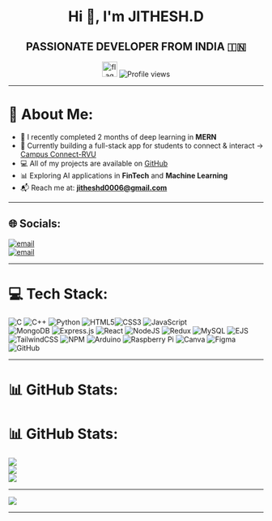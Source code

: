 <div align="center">

# Hi 👋, I'm **JITHESH.D**

## PASSIONATE DEVELOPER FROM INDIA 🇮🇳  
<img width="30" height="30" alt="flag" src="https://github.com/user-attachments/assets/ee569011-8141-41dd-aa6c-7ec20a854fb8" />

<img src="https://komarev.com/ghpvc/?username=Jithesh-D&style=for-the-badge&logo=github" alt="Profile views" />

</div>

---

# 💫 About Me:
- 🌱 I recently completed 2 months of deep learning in **MERN**  
- 🚀 Currently building a full-stack app for students to connect & interact → [Campus Connect-RVU](https://github.com/Jithesh-D/social-app-mern-stack)  
- 💻 All of my projects are available on [GitHub](https://github.com/Jithesh-D)  
- 📊 Exploring AI applications in **FinTech** and **Machine Learning**  
- 📬 Reach me at: **jitheshd0006@gmail.com**

---

## 🌐 Socials:
[![email](https://img.shields.io/badge/Email-D14836?logo=gmail&logoColor=white)](mailto:jitheshd0006@gmail.com)  
[![email](https://img.shields.io/badge/Email-D14836?logo=gmail&logoColor=green)](mailto:jitheshdbtech24@rvu.edu.in)

---

# 💻 Tech Stack:
![C](https://img.shields.io/badge/C-00599C?style=flat&logo=c&logoColor=white) ![C++](https://img.shields.io/badge/C++-00599C?style=flat&logo=c%2B%2B&logoColor=white) ![Python](https://img.shields.io/badge/Python-3670A0?style=flat&logo=python&logoColor=ffdd54) ![HTML5](https://img.shields.io/badge/HTML5-E34F26?style=flat&logo=html5&logoColor=white)![CSS3](https://img.shields.io/badge/CSS3-1572B6?style=flat&logo=css3&logoColor=white) ![JavaScript](https://img.shields.io/badge/JavaScript-323330?style=flat&logo=javascript&logoColor=F7DF1E)  
![MongoDB](https://img.shields.io/badge/MongoDB-4EA94B?style=flat&logo=mongodb&logoColor=white) ![Express.js](https://img.shields.io/badge/Express.js-404D59?style=flat&logo=express&logoColor=61DAFB) ![React](https://img.shields.io/badge/React-20232A?style=flat&logo=react&logoColor=61DAFB) ![NodeJS](https://img.shields.io/badge/Node.js-6DA55F?style=flat&logo=node.js&logoColor=white) ![Redux](https://img.shields.io/badge/Redux-593D88?style=flat&logo=redux&logoColor=white) ![MySQL](https://img.shields.io/badge/MySQL-4479A1?style=flat&logo=mysql&logoColor=white) ![EJS](https://img.shields.io/badge/EJS-B4CA65?style=flat&logo=ejs&logoColor=black) ![TailwindCSS](https://img.shields.io/badge/TailwindCSS-38B2AC?style=flat&logo=tailwind-css&logoColor=white) ![NPM](https://img.shields.io/badge/NPM-CB3837?style=flat&logo=npm&logoColor=white) ![Arduino](https://img.shields.io/badge/Arduino-00979D?style=flat&logo=arduino&logoColor=white) ![Raspberry Pi](https://img.shields.io/badge/Raspberry%20Pi-C51A4A?style=flat&logo=raspberry-pi&logoColor=white) ![Canva](https://img.shields.io/badge/Canva-00C4CC?style=flat&logo=canva&logoColor=white) ![Figma](https://img.shields.io/badge/Figma-F24E1E?style=flat&logo=figma&logoColor=white)
![GitHub](https://img.shields.io/badge/github-%23121011.svg?style=flat&logo=github&logoColor=white)

---

# 📊 GitHub Stats:
# 📊 GitHub Stats:
![](https://github-readme-stats.vercel.app/api?username=Jithesh-D&theme=neon&hide_border=false&include_all_commits=false&count_private=false)<br/>
![](https://nirzak-streak-stats.vercel.app/?user=Jithesh-D&theme=neon&hide_border=false)<br/>
![](https://github-readme-stats.vercel.app/api/top-langs/?username=Jithesh-D&theme=neon&hide_border=false&include_all_commits=false&count_private=false&layout=compact)

---
[![](https://visitcount.itsvg.in/api?id=Jithesh-D&icon=0&color=0)](https://visitcount.itsvg.in)

<!-- Proudly created with GPRM ( https://gprm.itsvg.in ) -->
---
